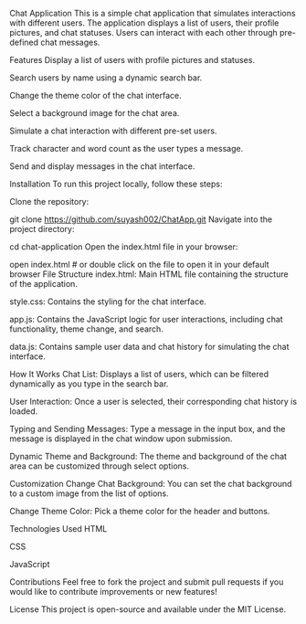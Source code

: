 Chat Application
This is a simple chat application that simulates interactions with different users. The application displays a list of users, their profile pictures, and chat statuses. Users can interact with each other through pre-defined chat messages.

Features
Display a list of users with profile pictures and statuses.

Search users by name using a dynamic search bar.

Change the theme color of the chat interface.

Select a background image for the chat area.

Simulate a chat interaction with different pre-set users.

Track character and word count as the user types a message.

Send and display messages in the chat interface.

Installation
To run this project locally, follow these steps:

Clone the repository:

git clone https://github.com/suyash002/ChatApp.git
Navigate into the project directory:

cd chat-application
Open the index.html file in your browser:

open index.html  # or double click on the file to open it in your default browser
File Structure
index.html: Main HTML file containing the structure of the application.

style.css: Contains the styling for the chat interface.

app.js: Contains the JavaScript logic for user interactions, including chat functionality, theme change, and search.

data.js: Contains sample user data and chat history for simulating the chat interface.

How It Works
Chat List: Displays a list of users, which can be filtered dynamically as you type in the search bar.

User Interaction: Once a user is selected, their corresponding chat history is loaded.

Typing and Sending Messages: Type a message in the input box, and the message is displayed in the chat window upon submission.

Dynamic Theme and Background: The theme and background of the chat area can be customized through select options.

Customization
Change Chat Background: You can set the chat background to a custom image from the list of options.

Change Theme Color: Pick a theme color for the header and buttons.

Technologies Used
HTML

CSS

JavaScript

Contributions
Feel free to fork the project and submit pull requests if you would like to contribute improvements or new features!

License
This project is open-source and available under the MIT License.
